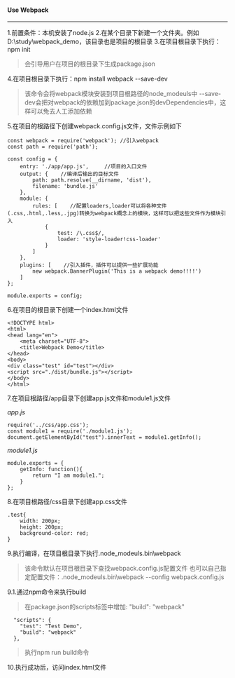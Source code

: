 #### Use Webpack ####
___
1.前置条件：本机安装了node.js
2.在某个目录下新建一个文件夹。例如D:\study\webpack_demo，该目录也是项目的根目录
3.在项目根目录下执行：npm init
> 会引导用户在项目的根目录下生成package.json

4.在项目根目录下执行：npm install webpack --save-dev
> 该命令会将webpack模块安装到项目根路径的node_modeuls中
> --save-dev会把对webpack的依赖加到package.json的devDependencies中，这样可以免去人工添加依赖

5.在项目的根路径下创建webpack.config.js文件，文件示例如下

```
const webpack = require('webpack'); //引入webpack
const path = require('path');

const config = {
    entry: './app/app.js',     //项目的入口文件
    output: {    //编译后输出的目标文件
        path: path.resolve(__dirname, 'dist'),
        filename: 'bundle.js'
    },
    module: {
        rules: [    //配置loaders,loader可以将各种文件(.css,.html,.less,.jpg)转换为webpack概念上的模块，这样可以把这些文件作为模块引入
            {
                test: /\.css$/,
                loader: 'style-loader!css-loader'
            }
        ]
    },
    plugins: [    //引入插件，插件可以提供一些扩展功能
        new webpack.BannerPlugin('This is a webpack demo!!!!')
    ]
};

module.exports = config;
```

6.在项目的根目录下创建一个index.html文件

```
<!DOCTYPE html>
<html>
<head lang="en">
    <meta charset="UTF-8">
    <title>Webpack Demo</title>
</head>
<body>
<div class="test" id="test"></div>
<script src="./dist/bundle.js"></script>
</body>
</html>
```

7.在项目根路径/app目录下创建app.js文件和module1.js文件

*app.js*

```
require('../css/app.css');
const module1 = require('./module1.js');
document.getElementById("test").innerText = module1.getInfo();
```

*module1.js*

```
module.exports = {
    getInfo: function(){
        return "I am module1.";
    }
};
```

8.在项目根路径/css目录下创建app.css文件

```
.test{
    width: 200px;
    height: 200px;
    background-color: red;
}
```

9.执行编译，在项目根目录下执行.node_modeuls\.bin\webpack
> 该命令默认在项目根目录下查找webpack.config.js配置文件
> 也可以自己指定配置文件：.node_modeuls\.bin\webpack --config webpack.config.js

9.1.通过npm命令来执行build
> 在package.json的scripts标签中增加: "build": "webpack"

```
  "scripts": {
    "test": "Test Demo",
    "build": "webpack"
  },
```

> 执行npm run build命令

10.执行成功后，访问index.html文件
